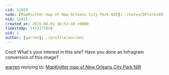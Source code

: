 ```yaml
---
cid: 11829
node: [MapKnitter map of New Orleans City Park NIR](../notes/DFlores6073/05-30-2015/mapknitter-map-of-new-orleans-city-park-nir)
nid: 11915
created_at: 2015-06-01 16:53:40 +0000
timestamp: 1433177620
uid: 1
author: [warren](../profile/warren)
---
```


Cool! What's your interest in this site? Have you done an Infragram conversion of this image? 

[warren](../profile/warren) replying to: [MapKnitter map of New Orleans City Park NIR](../notes/DFlores6073/05-30-2015/mapknitter-map-of-new-orleans-city-park-nir)

